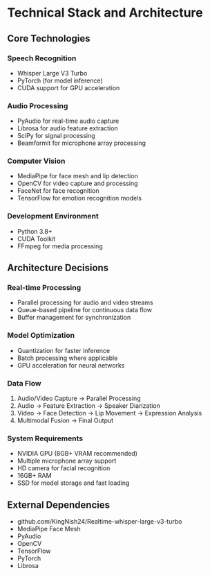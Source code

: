 # Technical Stack and Architecture

## Core Technologies

### Speech Recognition
- Whisper Large V3 Turbo
- PyTorch (for model inference)
- CUDA support for GPU acceleration

### Audio Processing
- PyAudio for real-time audio capture
- Librosa for audio feature extraction
- SciPy for signal processing
- Beamformit for microphone array processing

### Computer Vision
- MediaPipe for face mesh and lip detection
- OpenCV for video capture and processing
- FaceNet for face recognition
- TensorFlow for emotion recognition models

### Development Environment
- Python 3.8+
- CUDA Toolkit
- FFmpeg for media processing

## Architecture Decisions

### Real-time Processing
- Parallel processing for audio and video streams
- Queue-based pipeline for continuous data flow
- Buffer management for synchronization

### Model Optimization
- Quantization for faster inference
- Batch processing where applicable
- GPU acceleration for neural networks

### Data Flow
1. Audio/Video Capture → Parallel Processing
2. Audio → Feature Extraction → Speaker Diarization
3. Video → Face Detection → Lip Movement → Expression Analysis
4. Multimodal Fusion → Final Output

### System Requirements
- NVIDIA GPU (8GB+ VRAM recommended)
- Multiple microphone array support
- HD camera for facial recognition
- 16GB+ RAM
- SSD for model storage and fast loading

## External Dependencies
- github.com/KingNish24/Realtime-whisper-large-v3-turbo
- MediaPipe Face Mesh
- PyAudio
- OpenCV
- TensorFlow
- PyTorch
- Librosa
